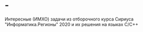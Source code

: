 # -
Интересные (ИМХО) задачи из отборочного курса Сириуса "Информатика.Регионы" 2020 и их решения на языках C/C++
